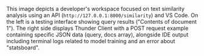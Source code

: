This image depicts a developer's workspace focused on text similarity analysis using an API (`http://127.0.0.1:8000/similarity`) and VS Code. On the left is a testing interface showing query results ("Contents of document 1"). The right side displays Thunder Client with a POST request example containing specific JSON data (query, docs array), alongside IDE output including terminal logs related to model training and an error about "statsboard".